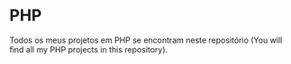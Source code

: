 # PHP
Todos os meus projetos em PHP se encontram neste repositório (You will find all my PHP projects in this repository).
